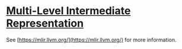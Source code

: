 # [Multi-Level Intermediate Representation](https://github.com/llvm/llvm-project/tree/main/mlir)

See [https://mlir.llvm.org/](https://mlir.llvm.org/) for more information.
